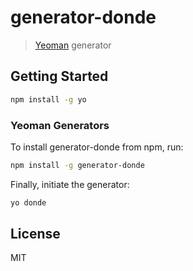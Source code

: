 # generator-donde

> [Yeoman](http://yeoman.io) generator


## Getting Started

```bash
npm install -g yo
```

### Yeoman Generators

To install generator-donde from npm, run:

```bash
npm install -g generator-donde
```

Finally, initiate the generator:

```bash
yo donde
```


## License

MIT
